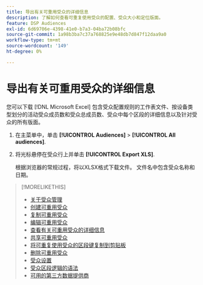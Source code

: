 ```yaml
---
title: 导出有关可重用受众的详细信息
description: 了解如何查看可重复使用受众的配置、受众大小和定位版面。
feature: DSP Audiences
exl-id: 6d69706e-4398-41e0-b7a3-04ba72b08bfc
source-git-commit: 1a98b3ba7c37a768825e9e48db7d847f12daa9a0
workflow-type: tm+mt
source-wordcount: '149'
ht-degree: 0%

---
```


# 导出有关可重用受众的详细信息

您可以下载 [!DNL Microsoft Excel] 包含受众配置规则的工作表文件、按设备类型划分的活动受众成员数和受众总成员数、受众中每个区段的详细信息以及针对受众的所有版面。

1. 在主菜单中，单击 **[!UICONTROL Audiences]** > **[!UICONTROL All audiences]**.

1. 将光标悬停在受众行上并单击 **[!UICONTROL Export XLS]**.

   根据浏览器的常规过程，将以XLSX格式下载文件。 文件名中包含受众名称和日期。

>[!MORELIKETHIS]
>
>* [关于受众管理](audience-about.md)
>* [创建可重用受众](reusable-audience-create.md)
>* [复制可重用受众](reusable-audience-duplicate.md)
>* [编辑可重用受众](reusable-audience-edit.md)
>* [查看有关可重用受众的详细信息](reusable-audience-view-details.md)
>* [共享可重用受众](reusable-audience-share.md)
>* [将可重复使用受众的区段键复制到剪贴板](reusable-audience-clipboard.md)
>* [删除可重用受众](reusable-audience-delete.md)
>* [受众设置](audience-settings.md)
>* [受众区段逻辑的语法](audience-segment-logic-syntax.md)
>* [可用的第三方数据提供商](third-party-data-providers.md)


